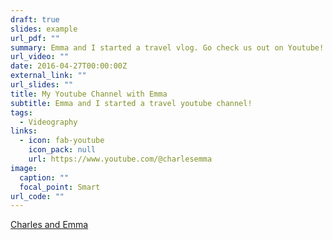 ```yaml
---
draft: true
slides: example
url_pdf: ""
summary: Emma and I started a travel vlog. Go check us out on Youtube!
url_video: ""
date: 2016-04-27T00:00:00Z
external_link: ""
url_slides: ""
title: My Youtube Channel with Emma
subtitle: Emma and I started a travel youtube channel!
tags:
  - Videography
links:
  - icon: fab-youtube
    icon_pack: null
    url: https://www.youtube.com/@charlesemma
image:
  caption: ""
  focal_point: Smart
url_code: ""
---
```


[﻿Charles and Emma](https://www.youtube.com/@charlesemma)